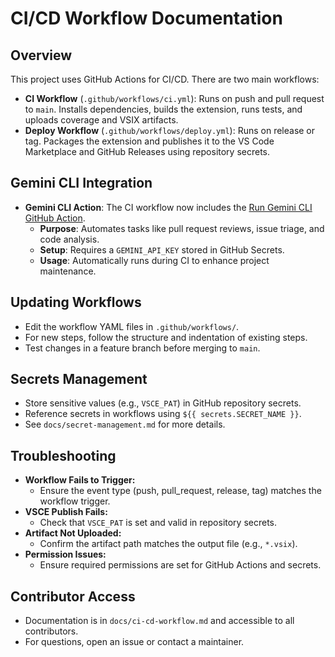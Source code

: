 # CI/CD Workflow Documentation

## Overview

This project uses GitHub Actions for CI/CD. There are two main workflows:

- **CI Workflow** (`.github/workflows/ci.yml`): Runs on push and pull request to `main`. Installs dependencies, builds
  the extension, runs tests, and uploads coverage and VSIX artifacts.
- **Deploy Workflow** (`.github/workflows/deploy.yml`): Runs on release or tag. Packages the extension and publishes it
  to the VS Code Marketplace and GitHub Releases using repository secrets.

## Gemini CLI Integration

- **Gemini CLI Action**: The CI workflow now includes the [Run Gemini CLI GitHub Action](https://github.com/marketplace/actions/run-gemini-cli).
  - **Purpose**: Automates tasks like pull request reviews, issue triage, and code analysis.
  - **Setup**: Requires a `GEMINI_API_KEY` stored in GitHub Secrets.
  - **Usage**: Automatically runs during CI to enhance project maintenance.

## Updating Workflows

- Edit the workflow YAML files in `.github/workflows/`.
- For new steps, follow the structure and indentation of existing steps.
- Test changes in a feature branch before merging to `main`.

## Secrets Management

- Store sensitive values (e.g., `VSCE_PAT`) in GitHub repository secrets.
- Reference secrets in workflows using `${{ secrets.SECRET_NAME }}`.
- See `docs/secret-management.md` for more details.

## Troubleshooting

- **Workflow Fails to Trigger:**
  - Ensure the event type (push, pull_request, release, tag) matches the workflow trigger.
- **VSCE Publish Fails:**
  - Check that `VSCE_PAT` is set and valid in repository secrets.
- **Artifact Not Uploaded:**
  - Confirm the artifact path matches the output file (e.g., `*.vsix`).
- **Permission Issues:**
  - Ensure required permissions are set for GitHub Actions and secrets.

## Contributor Access

- Documentation is in `docs/ci-cd-workflow.md` and accessible to all contributors.
- For questions, open an issue or contact a maintainer.
